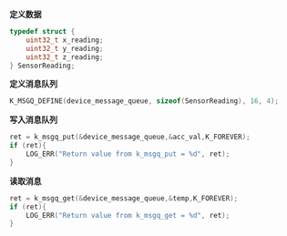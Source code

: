 **定义数据**
```c
typedef struct {
    uint32_t x_reading;
    uint32_t y_reading;
    uint32_t z_reading;
} SensorReading;
```
**定义消息队列**
```c
K_MSGQ_DEFINE(device_message_queue, sizeof(SensorReading), 16, 4);
```
**写入消息队列**
```c
ret = k_msgq_put(&device_message_queue,&acc_val,K_FOREVER);
if (ret){
	LOG_ERR("Return value from k_msgq_put = %d", ret);
}
```
**读取消息**
```c
ret = k_msgq_get(&device_message_queue,&temp,K_FOREVER);
if (ret){
	LOG_ERR("Return value from k_msgq_get = %d", ret);
}
```